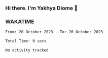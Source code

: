 ### Hi there. I'm Yakhya Diome 👋

### WAKATIME
<!--START_SECTION:waka-->

```txt
From: 20 October 2023 - To: 26 October 2023

Total Time: 0 secs

No activity tracked
```

<!--END_SECTION:waka-->
